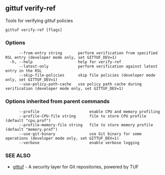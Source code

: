 ## gittuf verify-ref

Tools for verifying gittuf policies

```
gittuf verify-ref [flags]
```

### Options

```
      --from-entry string       perform verification from specified RSL entry (developer mode only, set GITTUF_DEV=1)
  -h, --help                    help for verify-ref
      --latest-only             perform verification against latest entry in the RSL
      --skip-file-policies      skip file policies (developer mode only, set GITTUF_DEV=1)
      --use-policy-path-cache   use policy path cache during verification (developer mode only, set GITTUF_DEV=1)
```

### Options inherited from parent commands

```
      --profile                      enable CPU and memory profiling
      --profile-CPU-file string      file to store CPU profile (default "cpu.prof")
      --profile-memory-file string   file to store memory profile (default "memory.prof")
      --use-git-binary               use Git binary for some operations (developer mode only, set GITTUF_DEV=1)
      --verbose                      enable verbose logging
```

### SEE ALSO

* [gittuf](gittuf.md)	 - A security layer for Git repositories, powered by TUF


